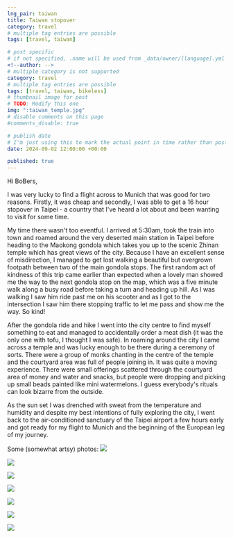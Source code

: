 ```yaml
---
lng_pair: taiwan
title: Taiwan stopover
category: travel
# multiple tag entries are possible
tags: [travel, taiwan]

# post specific
# if not specified, .name will be used from _data/owner/[language].yml
<!--author: -->
# multiple category is not supported
category: travel
# multiple tag entries are possible
tags: [travel, taiwan, bikeless]
# thumbnail image for post
# TODO: Modify this one
img: ":taiwan_temple.jpg"
# disable comments on this page
#comments_disable: true

# publish date
# I'm just using this to mark the actual point in time rather than post time. Post date is in the name
date: 2024-09-02 12:00:00 +00:00

published: true
---
```

Hi BoBers,

I was very lucky to find a flight across to Munich that was good for two reasons.
Firstly, it was cheap and secondly, I was able to get a 16 hour stopover in Taipei - a country that I've heard a lot about and been wanting to visit for some time.

My time there wasn't too eventful.
I arrived at 5:30am, took the train into town and roamed around the very deserted main station in Taipei before heading to the Maokong gondola which takes you up to the scenic Zhinan temple which has great views of the city.
Because I have an excellent sense of misdirection, I managed to get lost walking a beautiful but overgrown footpath between two of the main gondola stops.
The first random act of kindness of this trip came earlier than expected when a lovely man showed me the way to the next gondola stop on the map, which was a five minute walk along a busy road before taking a turn and heading up hill.
As I was walking I saw him ride past me on his scooter and as I got to the intersection I saw him there stopping traffic to let me pass and show me the way.
So kind!

After the gondola ride and hike I went into the city centre to find myself something to eat and managed to accidentally order a meat dish (it was the only one with tofu, I thought I was safe).
In roaming around the city I came across a temple and was lucky enough to be there during a ceremony of sorts.
There were a group of monks chanting in the centre of the temple and the courtyard area was full of people joining in.
It was quite a moving experience.
There were small offerings scattered through the courtyard area of money and water and snacks, but people were dropping and picking up small beads painted like mini watermelons.
I guess everybody's rituals can look bizarre from the outside.

As the sun set I was drenched with sweat from the temperature and humidity and despite my best intentions of fully exploring the city, I went back to the air-conditioned sanctuary of the Taipei airport a few hours early and got ready for my flight to Munich and the beginning of the European leg of my journey.

Some (somewhat artsy) photos:
![](:taiwan_empty.jpg)

![](:taiwan_path.jpg)

![](:taiwan_temple_framed.jpg)

![](:taiwan_temple.jpg)

![](:taiwan_buddha.jpg)

![](:taiwan_city_mix.jpg)

![](:taiwan_mopeds.jpg)

